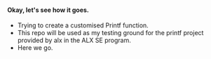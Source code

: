 #### Okay, let's see how it goes.

* Trying to create a customised Printf function.
* This repo will be used as my testing ground for the printf project provided by alx in the ALX SE program.
* Here we go.